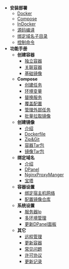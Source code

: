 * **安装部署**
  * [Docker](zh-cn/install/docker.md)
  * [Compose](zh-cn/install/compose.md)
  * [InDocker](zh-cn/install/dind.md)
  * [源码编译](zh-cn/install/source.md)
  * [绑定域名子目录](zh-cn/install/nginx-location.md)
  * [控制命令](zh-cn/install/ctrl.md)
* **功能手册**
  * **创建容器**
    * [独立容器](zh-cn/manual/container/create.md)
    * [关联容器](zh-cn/manual/container/create-link.md)
    * [基础镜像](zh-cn/manual/container/create-image.md)
  * **Compose**
    * [创建任务](zh-cn/manual/compose/create.md)
    * [环境变量](zh-cn/manual/compose/env.md)
    * [替换服务](zh-cn/manual/compose/replace-service.md)
    * [覆盖配置](zh-cn/manual/compose/override.md)
    * [管理外部任务](zh-cn/manual/compose/external.md)
    * [批量拉取镜像](zh-cn/manual/compose/image-pull.md)
  * **创建镜像**
    * [介绍](zh-cn/manual/image/create.md)
    * [Dockerfile](zh-cn/manual/image/create-dockerfile.md)
    * [Zip&Git](zh-cn/manual/image/create-zip.md)
    * [容器Tar包](zh-cn/manual/image/create-container.md)
    * [镜像Tar包](zh-cn/manual/image/create-image.md)
  * **绑定域名**
    * [介绍](zh-cn/manual/container/domain.md)
    * [DPanel](zh-cn/manual/container/domain-dpanel.md)
    * [NginxProxyManger](zh-cn/manual/container/domain-npm.md)
    * [宝塔](zh-cn/manual/container/domain-bt.md)
  * **容器设置**
    * [绑定宿主机网络](zh-cn/manual/container/bind-host-network.md)
    * [配置镜像仓库](zh-cn/manual/image/registry.md)
  * **系统设置**
    * [服务器Ip](zh-cn/manual/setting/server.md)
    * [多环境管理](zh-cn/manual/setting/docker-env.md)
    * [更新DPanel面板](zh-cn/manual/setting/upgrade.md)
  * **其它**
    * [远程管理](zh-cn/manual/system/remote.md)
    * [更新容器](zh-cn/manual/container/update.md)
    * [常见问题](zh-cn/manual/system/qa.md)
    * [许可协议](zh-cn/manual/license)
    * [更新记录](zh-cn/manual/system/upgrade.md)